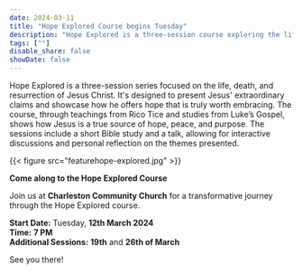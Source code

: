 ```yaml
---
date: 2024-03-11
title: "Hope Explored Course begins Tuesday"
description: "Hope Explored is a three-session course exploring the life, death, and resurrection of Jesus Christ. Through teachings by Rico Tice and studies from Luke’s Gospel, the course reveals how Jesus offers true hope, peace, and purpose. "
tags: [""]
disable_share: false
showDate: false
---
```


Hope Explored is a three-session series focused on the life, death, and resurrection of Jesus Christ. It's designed to present Jesus' extraordinary claims and showcase how he offers hope that is truly worth embracing. The course, through teachings from Rico Tice and studies from Luke’s Gospel, shows how Jesus is a true source of hope, peace, and purpose. The sessions include a short Bible study and a talk, allowing for interactive discussions and personal reflection on the themes presented.

{{< figure src="featurehope-explored.jpg" >}}

**Come along to the Hope Explored Course**

Join us at **Charleston Community Church** for a transformative journey through the Hope Explored course.

**Start Date:** Tuesday, **12th March 2024**  
**Time:** **7 PM**  
**Additional Sessions:** **19th** and **26th of March**  

See you there!
